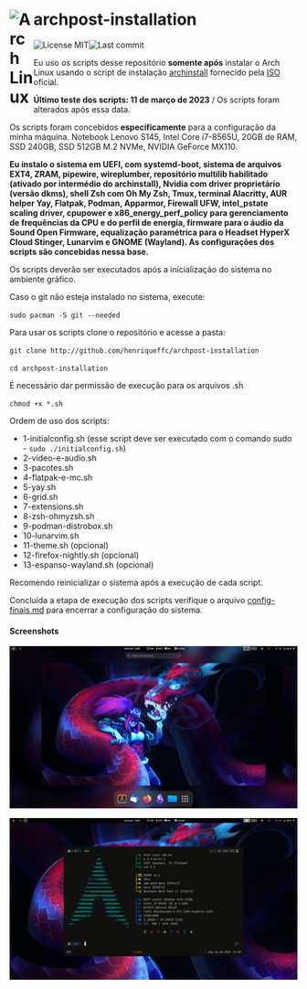 # <img align="left" alt="Arch Linux" width="42px" src="https://cdn.jsdelivr.net/npm/simple-icons@6.23.0/icons/archlinux.svg" /> archpost-installation

[<img align="left" alt="License MIT" src="https://img.shields.io/github/license/henriqueffc/archpost-installation?style=flat-square" />](https://github.com/henriqueffc/archpost-installation/blob/main/LICENSE)
<img align="left" alt="Last commit" src="https://img.shields.io/github/last-commit/henriqueffc/archpost-installation?style=flat-square" /> <br>

Eu uso os scripts desse repositório **somente após** instalar o Arch Linux usando o script de instalação [archinstall](https://github.com/archlinux/archinstall) fornecido pela [ISO](https://archlinux.org/download/) oficial.

**Último teste dos scripts: 11 de março de 2023** / Os scripts foram alterados após essa data.

Os scripts foram concebidos **especificamente** para a configuração da minha máquina. Notebook Lenovo S145, Intel Core i7-8565U, 20GB de RAM, SSD 240GB, SSD 512GB M.2 NVMe, NVIDIA GeForce MX110.

**Eu instalo o sistema em UEFI, com systemd-boot, sistema de arquivos EXT4, ZRAM, pipewire, wireplumber, repositório multilib habilitado (ativado por intermédio do archinstall), Nvidia com driver proprietário (versão dkms), shell Zsh com Oh My Zsh, Tmux, terminal Alacritty, AUR helper Yay, Flatpak, Podman, Apparmor, Firewall UFW, intel_pstate scaling driver, cpupower e x86_energy_perf_policy para gerenciamento de frequências da CPU e do perfil de energia, firmware para o áudio da Sound Open Firmware, equalização paramétrica para o Headset HyperX Cloud Stinger, Lunarvim e GNOME (Wayland). As configurações dos scripts são concebidas nessa base.**

Os scripts deverão ser executados após a inicialização do sistema no ambiente gráfico. 

Caso o git não esteja instalado no sistema, execute:

`sudo pacman -S git --needed`

Para usar os scripts clone o repositório e acesse a pasta:

`git clone http://github.com/henriqueffc/archpost-installation`

`cd archpost-installation`

É necessário dar permissão de execução para os arquivos .sh 

`chmod +x *.sh`

Ordem de uso dos scripts:

- 1-initialconfig.sh (esse script deve ser executado com o comando sudo - `sudo ./initialconfig.sh`) 
- 2-video-e-audio.sh
- 3-pacotes.sh
- 4-flatpak-e-mc.sh
- 5-yay.sh
- 6-grid.sh
- 7-extensions.sh
- 8-zsh-ohmyzsh.sh
- 9-podman-distrobox.sh
- 10-lunarvim.sh
- 11-theme.sh (opcional)
- 12-firefox-nightly.sh (opcional)
- 13-espanso-wayland.sh (opcional)

Recomendo reinicializar o sistema após a execução de cada script.

Concluída a etapa de execução dos scripts verifique o arquivo [config-finais.md](https://github.com/henriqueffc/archpost-installation/blob/main/config-finais.md) para encerrar a configuração do sistema.

#### Screenshots

![Tela 1](.github/screenshots/1.png)

![Tela 2 - Alacritty/Tmux](.github/screenshots/2.png)
